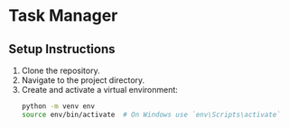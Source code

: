 # Task Manager

## Setup Instructions

1. Clone the repository.
2. Navigate to the project directory.
3. Create and activate a virtual environment:
   ```bash
   python -m venv env
   source env/bin/activate  # On Windows use `env\Scripts\activate`
